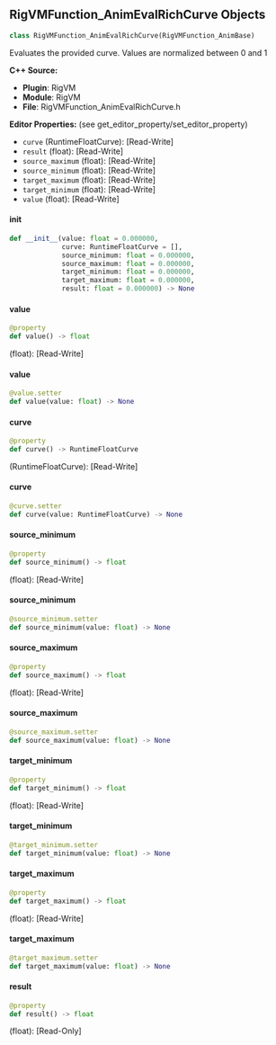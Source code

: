 ## RigVMFunction_AnimEvalRichCurve Objects

```python
class RigVMFunction_AnimEvalRichCurve(RigVMFunction_AnimBase)
```

Evaluates the provided curve. Values are normalized between 0 and 1

**C++ Source:**

- **Plugin**: RigVM
- **Module**: RigVM
- **File**: RigVMFunction_AnimEvalRichCurve.h

**Editor Properties:** (see get_editor_property/set_editor_property)

- ``curve`` (RuntimeFloatCurve):  [Read-Write]
- ``result`` (float):  [Read-Write]
- ``source_maximum`` (float):  [Read-Write]
- ``source_minimum`` (float):  [Read-Write]
- ``target_maximum`` (float):  [Read-Write]
- ``target_minimum`` (float):  [Read-Write]
- ``value`` (float):  [Read-Write]

<a id="unreal.RigVMFunction_AnimEvalRichCurve.__init__"></a>

#### __init__

```python
def __init__(value: float = 0.000000,
             curve: RuntimeFloatCurve = [],
             source_minimum: float = 0.000000,
             source_maximum: float = 0.000000,
             target_minimum: float = 0.000000,
             target_maximum: float = 0.000000,
             result: float = 0.000000) -> None
```

<a id="unreal.RigVMFunction_AnimEvalRichCurve.value"></a>

#### value

```python
@property
def value() -> float
```

(float):  [Read-Write]

<a id="unreal.RigVMFunction_AnimEvalRichCurve.value"></a>

#### value

```python
@value.setter
def value(value: float) -> None
```

<a id="unreal.RigVMFunction_AnimEvalRichCurve.curve"></a>

#### curve

```python
@property
def curve() -> RuntimeFloatCurve
```

(RuntimeFloatCurve):  [Read-Write]

<a id="unreal.RigVMFunction_AnimEvalRichCurve.curve"></a>

#### curve

```python
@curve.setter
def curve(value: RuntimeFloatCurve) -> None
```

<a id="unreal.RigVMFunction_AnimEvalRichCurve.source_minimum"></a>

#### source_minimum

```python
@property
def source_minimum() -> float
```

(float):  [Read-Write]

<a id="unreal.RigVMFunction_AnimEvalRichCurve.source_minimum"></a>

#### source_minimum

```python
@source_minimum.setter
def source_minimum(value: float) -> None
```

<a id="unreal.RigVMFunction_AnimEvalRichCurve.source_maximum"></a>

#### source_maximum

```python
@property
def source_maximum() -> float
```

(float):  [Read-Write]

<a id="unreal.RigVMFunction_AnimEvalRichCurve.source_maximum"></a>

#### source_maximum

```python
@source_maximum.setter
def source_maximum(value: float) -> None
```

<a id="unreal.RigVMFunction_AnimEvalRichCurve.target_minimum"></a>

#### target_minimum

```python
@property
def target_minimum() -> float
```

(float):  [Read-Write]

<a id="unreal.RigVMFunction_AnimEvalRichCurve.target_minimum"></a>

#### target_minimum

```python
@target_minimum.setter
def target_minimum(value: float) -> None
```

<a id="unreal.RigVMFunction_AnimEvalRichCurve.target_maximum"></a>

#### target_maximum

```python
@property
def target_maximum() -> float
```

(float):  [Read-Write]

<a id="unreal.RigVMFunction_AnimEvalRichCurve.target_maximum"></a>

#### target_maximum

```python
@target_maximum.setter
def target_maximum(value: float) -> None
```

<a id="unreal.RigVMFunction_AnimEvalRichCurve.result"></a>

#### result

```python
@property
def result() -> float
```

(float):  [Read-Only]

<a id="unreal.RigUnit_AnimEvalRichCurve"></a>